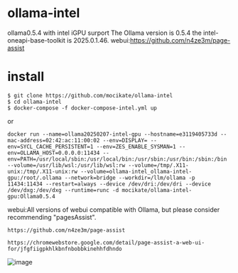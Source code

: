 # ollama-intel
ollama0.5.4 with intel iGPU surport
The Ollama version is 0.5.4 
the intel-oneapi-base-toolkit is 2025.0.1.46.
webui:https://github.com/n4ze3m/page-assist
# install
```
$ git clone https://github.com/mocikate/ollama-intel
$ cd ollama-intel
$ docker-compose -f docker-compose-intel.yml up 
```
or
```
docker run --name=ollama20250207-intel-gpu --hostname=e3119405733d --mac-address=02:42:ac:11:00:02 --env=DISPLAY= --env=SYCL_CACHE_PERSISTENT=1 --env=ZES_ENABLE_SYSMAN=1 --env=OLLAMA_HOST=0.0.0.0:11434 --env=PATH=/usr/local/sbin:/usr/local/bin:/usr/sbin:/usr/bin:/sbin:/bin --volume=/usr/lib/wsl:/usr/lib/wsl:rw --volume=/tmp/.X11-unix:/tmp/.X11-unix:rw --volume=ollama-intel_ollama-intel-gpu:/root/.ollama --network=bridge --workdir=/llm/ollama -p 11434:11434 --restart=always --device /dev/dri:/dev/dri --device /dev/dxg:/dev/dxg --runtime=runc -d mocikate/ollama-intel-gpu:Ollama0.5.4
```
webui:All versions of webui compatible with  Ollama, but please consider recommending "pagesAssist". 
```
https://github.com/n4ze3m/page-assist

https://chromewebstore.google.com/detail/page-assist-a-web-ui-for/jfgfiigpkhlkbnfnbobbkinehhfdhndo
```

![image](https://github.com/user-attachments/assets/394ef9c1-a621-48a7-9ad4-1ca3cafe5631)
